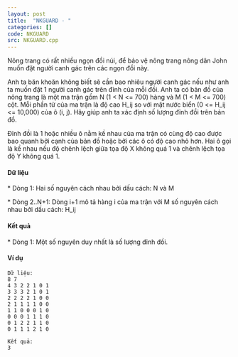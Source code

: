 ```yaml
---
layout: post
title:  "NKGUARD - "
categories: []
code: NKGUARD
src: NKGUARD.cpp
---
```




  


Nông trang có rất nhiều ngọn đồi núi, để bảo vệ nông trang nông dân John muốn đặt người canh gác trên các ngọn đồi này.

Anh ta băn khoăn không biết sẽ cần bao nhiêu người canh gác nếu như anh ta muốn đặt 1 người canh gác trên đỉnh của mỗi đồi. Anh ta có bản đồ của nông trang là một ma trận gồm N (1 < N <= 700) hàng và M (1 < M <= 700) cột. Mỗi phần tử của ma trận là độ cao H\_ij so với mặt nước biển (0 <= H\_ij <= 10,000) của ô (i, j). Hãy giúp anh ta xác định số lượng đỉnh đồi trên bản đồ.

Đỉnh đồi là 1 hoặc nhiều ô nằm kề nhau của ma trận có cùng độ cao được bao quanh bởi cạnh của bản đồ hoặc bởi các ô có độ cao nhỏ hơn. Hai ô gọi là kề nhau nếu độ chênh lệch giữa tọa độ X không quá 1 và chênh lệch tọa độ Y không quá 1.

#### Dữ liệu

\* Dòng 1: Hai số nguyên cách nhau bởi dấu cách: N và M

\* Dòng 2..N+1: Dòng i+1 mô tả hàng i của ma trận với M số nguyên cách nhau bởi dấu cách: H\_ij

#### Kết quả

\* Dòng 1: Một số nguyên duy nhất là số lượng đỉnh đồi.

#### Ví dụ

```
Dữ liệu:
8 7
4 3 2 2 1 0 1
3 3 3 2 1 0 1
2 2 2 2 1 0 0
2 1 1 1 1 0 0
1 1 0 0 0 1 0
0 0 0 1 1 1 0
0 1 2 2 1 1 0
0 1 1 1 2 1 0

Kết quả:
3

```

<!--more-->

